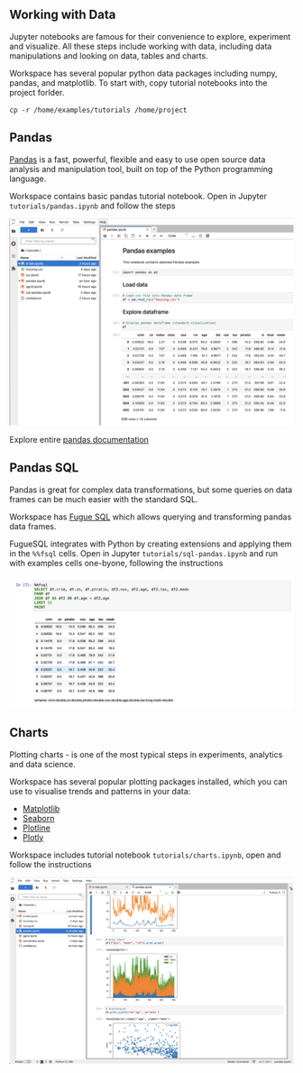 ## Working with Data

Jupyter notebooks are famous for their convenience to explore, experiment and visualize. All these steps include 
working with data, including data manipulations and looking on data, tables and charts.   

Workspace has several popular python data packages including numpy, pandas, and matplotlib. 
To start with, copy tutorial notebooks into the project forlder.

```
cp -r /home/examples/tutorials /home/project
```

## Pandas

[Pandas](https://pandas.pydata.org/) is a fast, powerful, flexible and easy to use open source data analysis and manipulation tool,
built on top of the Python programming language.  

Workspace contains basic pandas tutorial notebook. Open in Jupyter `tutorials/pandas.ipynb` and follow the steps 

![Pandas tutorial](img/pandas-jupyterlab.png) 

Explore entire [pandas documentation](https://pandas.pydata.org/docs/user_guide/index.html)


## Pandas SQL

Pandas is great for complex data transformations, but some queries on data frames can be much easier with the standard SQL.  

Workspace has [Fugue SQL](https://fugue-tutorials.readthedocs.io/tutorials/fugue_sql/index.html) which allows querying and 
transforming pandas data frames.  

FugueSQL integrates with Python by creating extensions and applying them in the `%%fsql` cells. Open in Jupyter 
`tutorials/sql-pandas.ipynb` and run with examples cells one-byone, following the instructions 

![Pandas fugue sql](img/fugue-sql.png) 


## Charts

Plotting charts - is one of the most typical steps in experiments, analytics and data science.  

Workspace has several popular plotting packages installed, which you can use to visualise trends and patterns in your data: 

- [Matplotlib](https://matplotlib.org/) 
- [Seaborn](https://seaborn.pydata.org/examples/index.html)
- [Plotline](https://github.com/has2k1/plotnine)
- [Plotly](https://plotly.com/python/getting-started/#installation)

Workspace includes tutorial notebook `tutorials/charts.ipynb`, open and follow the instructions 

![Pandas charts](img/pandas-plots-jupyterlab.png)





